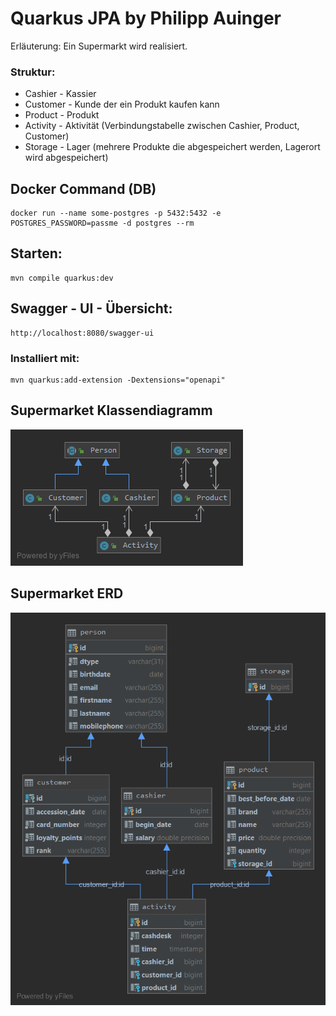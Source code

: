 # Quarkus JPA by Philipp Auinger
Erläuterung: Ein Supermarkt wird realisiert.

### Struktur:
* Cashier - Kassier
* Customer - Kunde der ein Produkt kaufen kann
* Product - Produkt
* Activity - Aktivität (Verbindungstabelle zwischen Cashier, Product, Customer)
* Storage - Lager (mehrere Produkte die abgespeichert werden, Lagerort wird abgespeichert)

## Docker Command (DB)
    docker run --name some-postgres -p 5432:5432 -e POSTGRES_PASSWORD=passme -d postgres --rm

## Starten:
    mvn compile quarkus:dev

## Swagger - UI - Übersicht:
    http://localhost:8080/swagger-ui

### Installiert mit:     
    mvn quarkus:add-extension -Dextensions="openapi"

## Supermarket Klassendiagramm
![CLD](quarkusJPA/CLD.png)     

## Supermarket ERD
![ERD](quarkusJPA/ERD.png)
